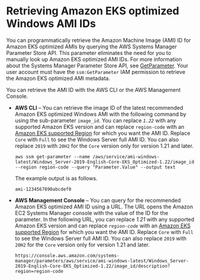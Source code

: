 # Retrieving Amazon EKS optimized Windows AMI IDs<a name="retrieve-windows-ami-id"></a>

You can programmatically retrieve the Amazon Machine Image \(AMI\) ID for Amazon EKS optimized AMIs by querying the AWS Systems Manager Parameter Store API\. This parameter eliminates the need for you to manually look up Amazon EKS optimized AMI IDs\. For more information about the Systems Manager Parameter Store API, see [GetParameter](https://docs.aws.amazon.com/systems-manager/latest/APIReference/API_GetParameter.html)\. Your user account must have the `ssm:GetParameter` IAM permission to retrieve the Amazon EKS optimized AMI metadata\.

You can retrieve the AMI ID with the AWS CLI or the AWS Management Console\.
+ **AWS CLI** – You can retrieve the image ID of the latest recommended Amazon EKS optimized Windows AMI with the following command by using the sub\-parameter `image_id`\. You can replace *`1.22`* with any supported Amazon EKS version and can replace `region-code` with an [Amazon EKS supported Region](https://docs.aws.amazon.com/general/latest/gr/eks.html) for which you want the AMI ID\. Replace `Core` with `Full` to see the Windows Server full AMI ID\. You can also replace `2019` with `20H2` for the `Core` version only for version 1\.21 and later\.

  ```
  aws ssm get-parameter --name /aws/service/ami-windows-latest/Windows_Server-2019-English-Core-EKS_Optimized-1.22/image_id --region region-code --query "Parameter.Value" --output text
  ```

  The example output is as follows\.

  ```
  ami-1234567890abcdef0
  ```
+ **AWS Management Console** – You can query for the recommended Amazon EKS optimized AMI ID using a URL\. The URL opens the Amazon EC2 Systems Manager console with the value of the ID for the parameter\. In the following URL, you can replace *1\.21* with any supported Amazon EKS version and can replace *`region-code`* with an [Amazon EKS supported Region](https://docs.aws.amazon.com/general/latest/gr/eks.html) for which you want the AMI ID\. Replace `Core` with `Full` to see the Windows Server full AMI ID\. You can also replace `2019` with `20H2` for the `Core` version only for version 1\.21 and later\.

  ```
  https://console.aws.amazon.com/systems-manager/parameters/aws/service/ami-windows-latest/Windows_Server-2019-English-Core-EKS_Optimized-1.22/image_id/description?region=region-code
  ```